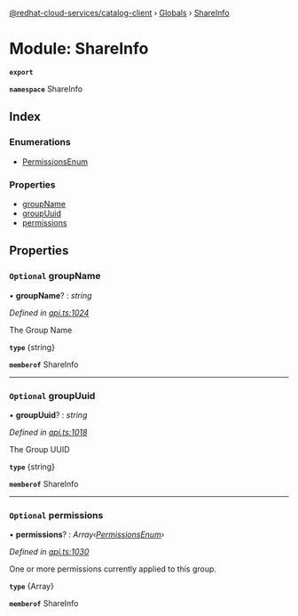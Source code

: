 [@redhat-cloud-services/catalog-client](../README.md) › [Globals](../globals.md) › [ShareInfo](shareinfo.md)

# Module: ShareInfo

**`export`** 

**`namespace`** ShareInfo

## Index

### Enumerations

* [PermissionsEnum](../enums/shareinfo.permissionsenum.md)

### Properties

* [groupName](shareinfo.md#optional-groupname)
* [groupUuid](shareinfo.md#optional-groupuuid)
* [permissions](shareinfo.md#optional-permissions)

## Properties

### `Optional` groupName

• **groupName**? : *string*

*Defined in [api.ts:1024](https://github.com/RedHatInsights/javascript-clients/blob/master/packages/catalog/api.ts#L1024)*

The Group Name

**`type`** {string}

**`memberof`** ShareInfo

___

### `Optional` groupUuid

• **groupUuid**? : *string*

*Defined in [api.ts:1018](https://github.com/RedHatInsights/javascript-clients/blob/master/packages/catalog/api.ts#L1018)*

The Group UUID

**`type`** {string}

**`memberof`** ShareInfo

___

### `Optional` permissions

• **permissions**? : *Array‹[PermissionsEnum](../enums/shareinfo.permissionsenum.md)›*

*Defined in [api.ts:1030](https://github.com/RedHatInsights/javascript-clients/blob/master/packages/catalog/api.ts#L1030)*

One or more permissions currently applied to this group.

**`type`** {Array<string>}

**`memberof`** ShareInfo
